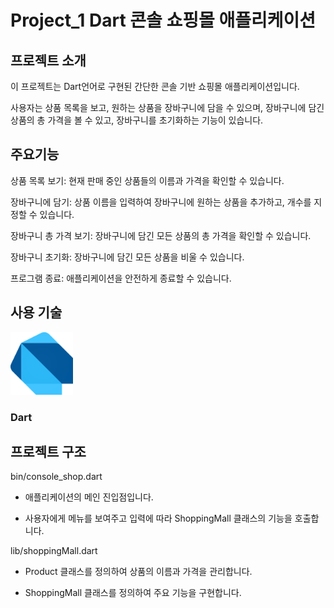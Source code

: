 # Project_1 Dart 콘솔 쇼핑몰 애플리케이션
## 프로젝트 소개
이 프로젝트는 Dart언어로 구현된 간단한 콘솔 기반 쇼핑몰 애플리케이션입니다. 

사용자는 상품 목록을 보고, 원하는 상품을 장바구니에 담을 수 있으며, 장바구니에 담긴 상품의 총 가격을 볼 수 있고, 장바구니를 초기화하는 기능이 있습니다.

## 주요기능
상품 목록 보기: 현재 판매 중인 상품들의 이름과 가격을 확인할 수 있습니다.

장바구니에 담기: 상품 이름을 입력하여 장바구니에 원하는 상품을 추가하고, 개수를 지정할 수 있습니다.

장바구니 총 가격 보기: 장바구니에 담긴 모든 상품의 총 가격을 확인할 수 있습니다.

장바구니 초기화: 장바구니에 담긴 모든 상품을 비울 수 있습니다.

프로그램 종료: 애플리케이션을 안전하게 종료할 수 있습니다.

## 사용 기술
<img src="images/dart_Logo.svg" alt="Dart Logo" width="100" height="100"> 

### Dart

## 프로젝트 구조
bin/console_shop.dart

* 애플리케이션의 메인 진입점입니다.

* 사용자에게 메뉴를 보여주고 입력에 따라 ShoppingMall 클래스의 기능을 호출합니다.

lib/shoppingMall.dart

* Product 클래스를 정의하여 상품의 이름과 가격을 관리합니다.

* ShoppingMall 클래스를 정의하여 주요 기능을 구현합니다.
